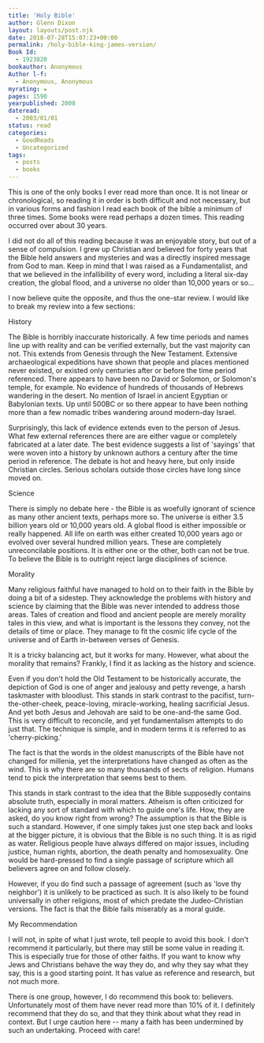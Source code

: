 ```yaml
---
title: 'Holy Bible'
author: Glenn Dixon
layout: layouts/post.njk
date: 2018-07-28T15:07:23+00:00
permalink: /holy-bible-king-james-version/
Book Id:
  - 1923820
bookauthor: Anonymous
Author l-f:
  - Anonymous, Anonymous
myrating: ★
pages: 1590
yearpublished: 2008
dateread:
  - 2003/01/01
status: read
categories:
  - GoodReads
  - Uncategorized
tags:
  - posts
  - books
---
```

This is one of the only books I ever read more than once. It is not linear or chronological, so reading it in order is both difficult and not necessary, but in various forms and fashion I read each book of the bible a minimum of three times. Some books were read perhaps a dozen times. This reading occurred over about 30 years.

<!-- excerpt -->
I did not do all of this reading because it was an enjoyable story, but out of a sense of compulsion. I grew up Christian and believed for forty years that the Bible held answers and mysteries and was a directly inspired message from God to man. Keep in mind that I was raised as a Fundamentalist, and that we believed in the infallibility of every word, including a literal six-day creation, the global flood, and a universe no older than 10,000 years or so&#8230;

I now believe quite the opposite, and thus the one-star review. I would like to break my review into a few sections:

History

The Bible is horribly inaccurate historically. A few time periods and names line up with reality and can be verified externally, but the vast majority can not. This extends from Genesis through the New Testament. Extensive archaeological expeditions have shown that people and places mentioned never existed, or existed only centuries after or before the time period referenced. There appears to have been no David or Solomon, or Solomon's temple, for example. No evidence of hundreds of thousands of Hebrews wandering in the desert. No mention of Israel in ancient Egyptian or Babylonian texts. Up until 500BC or so there appear to have been nothing more than a few nomadic tribes wandering around modern-day Israel. 

Surprisingly, this lack of evidence extends even to the person of Jesus. What few external references there are are either vague or completely fabricated at a later date. The best evidence suggests a list of 'sayings' that were woven into a history by unknown authors a century after the time period in reference. The debate is hot and heavy here, but only inside Christian circles. Serious scholars outside those circles have long since moved on.

Science

There is simply no debate here - the Bible is as woefully ignorant of science as many other ancient texts, perhaps more so. The universe is either 3.5 billion years old or 10,000 years old. A global flood is either impossible or really happened. All life on earth was either created 10,000 years ago or evolved over several hundred million years. These are completely unreconcilable positions. It is either one or the other, both can not be true. To believe the Bible is to outright reject large disciplines of science.

Morality

Many religious faithful have managed to hold on to their faith in the Bible by doing a bit of a sidestep. They acknowledge the problems with history and science by claiming that the Bible was never intended to address those areas. Tales of creation and flood and ancient people are merely morality tales in this view, and what is important is the lessons they convey, not the details of time or place. They manage to fit the cosmic life cycle of the universe and of Earth in-between verses of Genesis.

It is a tricky balancing act, but it works for many. However, what about the morality that remains? Frankly, I find it as lacking as the history and science.

Even if you don't hold the Old Testament to be historically accurate, the depiction of God is one of anger and jealousy and petty revenge, a harsh taskmaster with bloodlust. This stands in stark contrast to the pacifist, turn-the-other-cheek, peace-loving, miracle-working, healing sacrificial Jesus. And yet both Jesus and Jehovah are said to be one-and-the same God. This is very difficult to reconcile, and yet fundamentalism attempts to do just that. The technique is simple, and in modern terms it is referred to as 'cherry-picking.'

The fact is that the words in the oldest manuscripts of the Bible have not changed for millenia, yet the interpretations have changed as often as the wind. This is why there are so many thousands of sects of religion. Humans tend to pick the interpretation that seems best to them.

This stands in stark contrast to the idea that the Bible supposedly contains absolute truth, especially in moral matters. Atheism is often criticized for lacking any sort of standard with which to guide one's life. How, they are asked, do you know right from wrong? The assumption is that the Bible is such a standard. However, if one simply takes just one step back and looks at the bigger picture, it is obvious that the Bible is no such thing. It is as rigid as water. Religious people have always differed on major issues, including justice, human rights, abortion, the death penalty and homosexuality. One would be hard-pressed to find a single passage of scripture which all believers agree on and follow closely.

However, if you do find such a passage of agreement (such as 'love thy neighbor') it is unlikely to be practiced as such. It is also likely to be found universally in other religions, most of which predate the Judeo-Christian versions. The fact is that the Bible fails miserably as a moral guide. 

My Recommendation

I will not, in spite of what I just wrote, tell people to avoid this book. I don't recommend it particularly, but there may still be some value in reading it. This is especially true for those of other faiths. If you want to know why Jews and Christians behave the way they do, and why they say what they say, this is a good starting point. It has value as reference and research, but not much more.

There is one group, however, I do recommend this book to: believers. Unfortunately most of them have never read more than 10% of it. I definitely recommend that they do so, and that they think about what they read in context. But I urge caution here -- many a faith has been undermined by such an undertaking. Proceed with care!